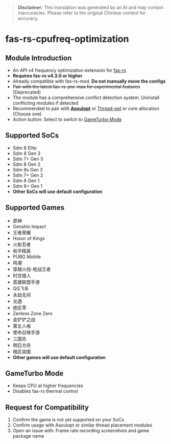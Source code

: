 > **Disclaimer:** This translation was generated by an AI and may contain inaccuracies. Please refer to the original Chinese content for accuracy.

# **fas-rs-cpufreq-optimization**

## **Module Introduction**
- An API v4 frequency optimization extension for [fas-rs](https://github.com/shadow3aaa/fas-rs)
- **Requires fas-rs v4.3.0 or higher**
- Already compatible with fas-rs-mod. **Do not manually move the configs**
- ~~Pair with the latest fas-rs-pro-max for experimental features~~ (Deprecated)
- The module has a comprehensive conflict detection system. Uninstall conflicting modules if detected
- Recommended to pair with **[Asoulopt](https://github.com/nakixii/Magisk_AsoulOpt)** or [Thread-opt](https://github.com/reigadegr/thread-opt) or core allocation (Choose one)
- Action button: Select to switch to [GameTurbo Mode](#gameturbo-mode)

## **Supported SoCs**
- Sdm 8 Elite
- Sdm 8 Gen 3
- Sdm 7+ Gen 3
- Sdm 8 Gen 2
- Sdm 8s Gen 3
- Sdm 7+ Gen 2
- Sdm 8 Gen 1
- Sdm 8+ Gen 1
- **Other SoCs will use default configuration**

## **Supported Games**
- 原神
- Genshin Impact
- 王者荣耀
- Honor of Kings
- 火影忍者
- 和平精英
- PUBG Mobile
- 鸣潮
- 穿越火线-枪战王者
- 时空猎人
- 英雄联盟手游
- QQ飞车
- 永劫无间
- 光遇
- 绝区零
- Zenless Zone Zero
- 金铲铲之战
- 第五人格
- 使命召唤手游
- 三国杀
- 明日方舟
- 暗区突围
- **Other games will use default configuration**

## **GameTurbo Mode**
- Keeps CPU at higher frequencies
- Disables fas-rs thermal control

## **Request for Compatibility**
1. Confirm the game is not yet supported on your SoCs
2. Confirm usage with Asoulopt or similar thread placement modules
3. Open an issue with: Frame rate recording screenshots and game package name
